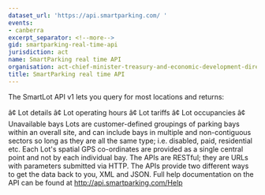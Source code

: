 ```yaml
---
dataset_url: 'https://api.smartparking.com/ '
events:
- canberra
excerpt_separator: <!--more-->
gid: smartparking-real-time-api
jurisdiction: act
name: SmartParking real time API
organisation: act-chief-minister-treasury-and-economic-development-directorate
title: SmartParking real time API
---
```


The SmartLot API v1 lets you query for most locations and returns:

<!--more-->

â¢	Lot details
â¢	Lot operating hours
â¢	Lot tariffs
â¢	Lot occupancies
â¢	Unavailable bays
Lots are customer-defined groupings of parking bays within an overall site, and can include bays in multiple and non-contiguous sectors so long as they are all the same type; i.e. disabled, paid, residential etc. Each Lot's spatial GPS co-ordinates are provided as a single central point and not by each individual bay.
The APIs are RESTful; they are URLs with parameters submitted via HTTP. The APIs provide two different ways to get the data back to you, XML and JSON. Full help documentation on the API can be found at http://api.smartparking.com/Help